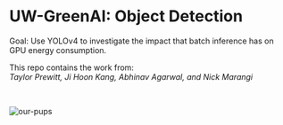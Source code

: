 
# UW-GreenAI: Object Detection 

Goal: Use YOLOv4 to investigate the impact that batch inference has on GPU energy consumption.    

This repo contains the work from:
<br>
*Taylor Prewitt, Ji Hoon Kang, Abhinav Agarwal, and Nick Marangi*
<br>

<br>

![our-pups](https://user-images.githubusercontent.com/80305894/131532789-1d43f36f-4422-45c4-8388-020be8d31acd.png)

